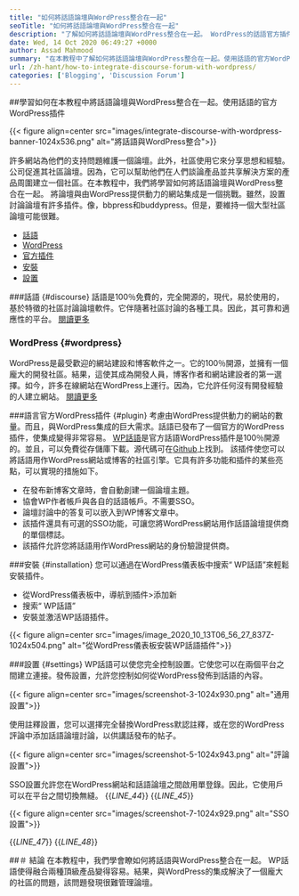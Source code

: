 ```yaml
---
title: "如何將話語論壇與WordPress整合在一起" 
seoTitle: "如何將話語論壇與WordPress整合在一起" 
description: "了解如何將話語論壇與WordPress整合在一起。 WordPress的話語官方插件的安裝和配置。" 
date: Wed, 14 Oct 2020 06:49:27 +0000
author: Assad Mahmood
summary: "在本教程中了解如何將話語論壇與WordPress整合在一起。使用話語的官方WordPress插件" 
url: /zh-hant/how-to-integrate-discourse-forum-with-wordpress/
categories: ['Blogging', 'Discussion Forum']
---
```


##學習如何在本教程中將話語論壇與WordPress整合在一起。使用話語的官方WordPress插件

{{< figure align=center src="images/integrate-discourse-with-wordpress-banner-1024x536.png" alt="將話語與WordPress整合">}}

許多網站為他們的支持問題維護一個論壇。此外，社區使用它來分享思想和經驗。公司促進其社區論壇。因為，它可以幫助他們在人們談論產品並共享解決方案的產品周圍建立一個社區。在本教程中，我們將學習如何將話語論壇與WordPress整合在一起。
將論壇與由WordPress提供動力的網站集成是一個挑戰。雖然，設置討論論壇有許多插件。像，bbpress和buddypress。但是，要維持一個大型社區論壇可能很難。
  * [話語][1]
  * [WordPress][2]
  * [官方插件][3]
  * [安裝][4]
  * [設置][5]

###話語 {#discourse}
話語是100％免費的，完全開源的，現代，易於使用的，基於特徵的社區討論論壇軟件。它伴隨著社區討論的各種工具。因此，其可靠和適應性的平台。 [閱讀更多][6]

### WordPress   {#wordpress}
WordPress是最受歡迎的網站建設和博客軟件之一。它的100％開源，並擁有一個龐大的開發社區。結果，這使其成為開發人員，博客作者和網站建設者的第一選擇。如今，許多在線網站在WordPress上運行。因為，它允許任何沒有開發經驗的人建立網站。 [閱讀更多][7]

###語言官方WordPress插件 {#plugin}
考慮由WordPress提供動力的網站的數量。而且，與WordPress集成的巨大需求。話語已發布了一個官方的WordPress插件，使集成變得非常容易。
[WP話語][8]是官方話語WordPress插件是100％開源的。並且，可以免費從存儲庫下載。源代碼可在[Github][9]上找到。
該插件使您可以將話語用作WordPress網站或博客的社區引擎。它具有許多功能和插件的某些亮點，可以實現的措施如下。
* 在發布新博客文章時，會自動創建一個論壇主題。
* 協會WP作者帳戶與各自的話語帳戶。不需要SSO。
* 論壇討論中的答复可以嵌入到WP博客文章中。
* 該插件還具有可選的SSO功能，可讓您將WordPress網站用作話語論壇提供商的單個標誌。
* 該插件允許您將話語用作WordPress網站的身份驗證提供商。

###安裝 {#installation}
您可以通過在WordPress儀表板中搜索“ WP話語”來輕鬆安裝插件。
* 從WordPress儀表板中，導航到插件>添加新
* 搜索“ WP話語”
* 安裝並激活WP話語插件。

{{< figure align=center src="images/image_2020_10_13T06_56_27_837Z-1024x504.png" alt="從WordPress儀表板安裝WP話語插件">}}


###設置 {#settings}
WP話語可以使您完全控制設置。它使您可以在兩個平台之間建立連接。發佈設置，允許您控制如何從WordPress發佈到話語的內容。

{{< figure align=center src="images/screenshot-3-1024x930.png" alt="通用設置">}}

使用註釋設置，您可以選擇完全替換WordPress默認註釋，或在您的WordPress評論中添加話語論壇討論，以供講話發布的帖子。

{{< figure align=center src="images/screenshot-5-1024x943.png" alt="評論設置">}}

SSO設置允許您在WordPress網站和話語論壇之間啟用單登錄。因此，它使用戶可以在平台之間切換無縫。
{{_LINE_44_}}
{{_LINE_45_}}

{{< figure align=center src="images/screenshot-7-1024x929.png" alt="SSO設置">}}

{{_LINE_47_}}
{{_LINE_48_}}

##＃ 結論
在本教程中，我們學會瞭如何將話語與WordPress整合在一起。 WP話語使得融合兩種頂級產品變得容易。結果，與WordPress的集成解決了一個龐大的社區的問題，該問題發現很難管理論壇。

  
[1]: #discourse
[2]: #wordpress
[3]: #plugin
[4]: #installation
[5]: #settings
[6]: https://products.containerize.com/discussion-forum/discourse
[7]: https://products.containerize.com/blogging/wordpress
[8]: https://wordpress.org/plugins/wp-discourse/
[9]: https://github.com/discourse/wp-discourse
